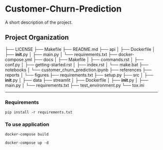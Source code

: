 Customer-Churn-Prediction
==============================

A short description of the project.

Project Organization
------------
├── LICENSE
├── Makefile
├── README.md
├── api
│   ├── Dockerfile
│   ├── __init__.py
│   ├── main.py
│   └── requirements.txt
├── docker-compose.yml
├── docs
│   ├── Makefile
│   ├── commands.rst
│   ├── conf.py
│   ├── getting-started.rst
│   ├── index.rst
│   └── make.bat
├── notebooks
│   └── customer_churn_prediction.ipynb
├── references
├── reports
│   └── figures
├── requirements.txt
├── setup.py
├── src
│   ├── __init__.py
│   ├── data
├── streamlit
│   ├── Dockerfile
│   ├── __init__.py
│   ├── main.py
│   └── requirements.txt
├── test_environment.py
└── tox.ini

--------

### Requirements

```
pip install -r requirements.txt
```

### To use application

```
docker-compose build
```

```
docker-compose up -d
```
